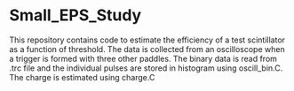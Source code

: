 # Small_EPS_Study
This repository contains code to estimate the efficiency of a test scintillator as a function of threshold. The data is collected from an oscilloscope when a trigger is formed with three other paddles. The binary data is read from .trc file and the individual pulses are stored in histogram using oscill_bin.C. The charge is estimated using charge.C
